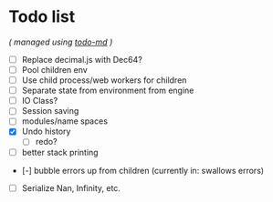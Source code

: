 # Todo list

_\( managed using [todo-md](https://github.com/Hypercubed/todo-md) \)_

- [ ] Replace decimal.js with Dec64?
- [ ] Pool children env
- [ ] Use child process/web workers for children
- [ ] Separate state from environment from engine
- [ ] IO Class?
- [ ] Session saving
- [ ] modules/name spaces
- [x] Undo history
  - [ ] redo?
- [ ] better stack printing
- [-] bubble errors up from children (currently in: swallows errors)
- [ ] Serialize Nan, Infinity, etc.
